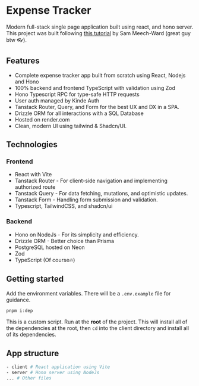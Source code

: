 # Expense Tracker
Modern full-stack single page application built using react, and hono server. This project was built following [this tutorial](https://www.youtube.com/watch?v=jXyTIQOfTTk) by Sam Meech-Ward (great guy btw 👓).

## Features
- Complete expense tracker app built from scratch using React, Nodejs and Hono
- 100% backend and frontend TypeScript with validation using Zod
- Hono Typescript RPC for type-safe HTTP requests
- User auth managed by Kinde Auth
- Tanstack Router, Query, and Form for the best UX and DX in a SPA.
- Drizzle ORM for all interactions with a SQL Database
- Hosted on render.com
- Clean, modern UI using tailwind & Shadcn/UI.

## Technologies
### Frontend
- React with Vite
- Tanstack Router - For client-side navigation and implementing authorized route
- Tanstack Query - For data fetching, mutations, and optimistic updates.
- Tanstack Form - Handling form submission and validation.
- Typescript, TailwindCSS, and shadcn/ui

### Backend
- Hono on NodeJs - For its simplicity and efficiency.
- Drizzle ORM - Better choice than Prisma
- PostgreSQL hosted on Neon
- Zod
- TypeScript (Of course🔥)

## Getting started
Add the environment variables. There will be a `.env.example` file for guidance.

```bash
pnpm i:dep
```
This is a custom script. Run at the **root** of the project. This will install all of the dependencies at the root, then `cd` into the client directory and install all of its dependencies.

## App structure
```bash
- client # React application using Vite
- server # Hono server using NodeJs
... # Other files
```